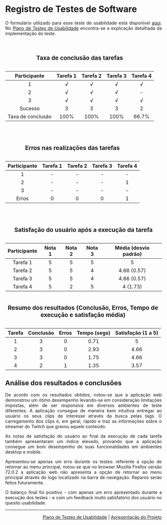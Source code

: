 # Registro de Testes de Software

<div align="justify">
O formulário utilizado para esse teste de usabilidade está disponível <a href= "https://docs.google.com/forms/d/e/1FAIpQLSeaV344wfS_tY0UC96DTJqgBkSxWlv0WSZLXmKoXOk_JQEpTw/viewform">aqui</a>. No <a href= "10-Plano de Testes de Usabilidade.md">Plano de Testes de Usabilidade</a> encontra-se a explicação detalhada da implementação do teste.</div>

<div align="center">
  <table border="0">
      <caption>
        <h3>Taxa de conclusão das tarefas</h3>
      </caption>
      <thead>
        <tr>
          <th style="text-align:center">Participante</th>
          <th style="text-align:center">Tarefa 1</th>
          <th style="text-align:center">Tarefa 2</th>
          <th style="text-align:center">Tarefa 3</th>
          <th style="text-align:center">Tarefa 4</th>
        </tr>
      </thead>
      <tbody>
        <tr>
          <td align="center">1</td>
          <td align="center">√</td>
          <td align="center">√</td>
          <td align="center">√</td>
          <td align="center">√</td>
        </tr>
        <tr>
          <td align="center">2</td>
          <td align="center">√</td>
          <td align="center">√</td>
          <td align="center">√</td>
          <td align="center">-</td>
        </tr>
        <tr>
          <td align="center">3</td>
          <td align="center">√</td>
          <td align="center">√</td>
          <td align="center">√</td>
          <td align="center">√</td>
        </tr>
        <tr>
          <td align="center">Sucesso</td>
          <td align="center">3</td>
          <td align="center">3</td>
          <td align="center">3</td>
          <td align="center">2</td>
        </tr>
        <tr>
          <td align="center">Taxa de conclusão</td>
          <td align="center">100%</td>
          <td align="center">100%</td>
          <td align="center">100%</td>
          <td align="center">66.7%</td>
        </tr>

  <br />
        <div align="center">
          <table border="0">
              <caption>
                <h3>Erros nas realizações das tarefas</h3>
              </caption>
              <thead>
                <tr>
                  <th style="text-align:center">Participante</th>
                  <th style="text-align:center">Tarefa 1</th>
                  <th style="text-align:center">Tarefa 2</th>
                  <th style="text-align:center">Tarefa 3</th>
                  <th style="text-align:center">Tarefa 4</th>
                </tr>
              </thead>
              <tbody>
                <tr>
                  <td align="center">1</td>
                  <td align="center">-</td>
                  <td align="center">-</td>
                  <td align="center">-</td>
                  <td align="center">-</td>
                </tr>
                <tr>
                  <td align="center">2</td>
                  <td align="center">-</td>
                  <td align="center">-</td>
                  <td align="center">-</td>
                  <td align="center">1</td>
                </tr>
                <tr>
                  <td align="center">3</td>
                  <td align="center">-</td>
                  <td align="center">-</td>
                  <td align="center">-</td>
                  <td align="center">-</td>
                </tr>
                <tr>
                  <td align="center">Erros</td>
                  <td align="center">0</td>
                  <td align="center">0</td>
                  <td align="center">0</td>
                  <td align="center">1</td>
                </tr>
                <br />
                <div align="center">
                  <table border="0">
                      <caption>
                        <h3>Satisfação do usuário após a execução da tarefa</h3>
                      </caption>
                      <thead>
                        <tr>
                          <th style="text-align:center">Participante</th>
                          <th style="text-align:center">Nota 1</th>
                          <th style="text-align:center">Nota 2</th>
                          <th style="text-align:center">Nota 3</th>
                          <th style="text-align:center">Média (desvio padrão)</th>
                        </tr>
                      </thead>
                      <tbody>
                        <tr>
                          <td align="center">Tarefa 1</td>
                          <td align="center">5</td>
                          <td align="center">5</td>
                          <td align="center">5</td>
                          <td align="center">5</td>
                        </tr>
                        <tr>
                          <td align="center">Tarefa 2</td>
                          <td align="center">5</td>
                          <td align="center">5</td>
                          <td align="center">4</td>
                          <td align="center">4.66 (0.57)</td>
                        </tr>
                        <tr>
                          <td align="center">Tarefa 3</td>
                          <td align="center">5</td>
                          <td align="center">5</td>
                          <td align="center">4</td>
                          <td align="center">4.66 (0.57)</td>
                        </tr>
                        <tr>
                          <td align="center">Tarefa 4</td>
                          <td align="center">5</td>
                          <td align="center">2</td>
                          <td align="center">5</td>
                          <td align="center">4 (1.73)</td>
                        </tr>
                        <br />
                        <div align="center">
                          <table border="0">
                              <caption>
                                <h3>
                                  Resumo dos resultados (Conclusão, Erros, Tempo
                                  de execução e satisfação média)
                                </h3>
                              </caption>
                              <thead>
                                <tr>
                                  <th style="text-align:center">Tarefa</th>
                                  <th style="text-align:center">Conclusão</th>
                                  <th style="text-align:center">Erros</th>
                                  <th style="text-align:center">Tempo (segs)</th>
                                  <th style="text-align:center">Satisfação (1 a 5)</th>
                                </tr>
                              </thead>
                              <tbody>
                                <tr>
                                  <td align="center">1</td>
                                  <td align="center">3</td>
                                  <td align="center">0</td>
                                  <td align="center">0.71</td>
                                  <td align="center">5</td>
                                </tr>
                                <tr>
                                  <td align="center">2</td>
                                  <td align="center">3</td>
                                  <td align="center">0</td>
                                  <td align="center">2.93</td>
                                  <td align="center">4.66</td>
                                </tr>
                                <tr>
                                  <td align="center">3</td>
                                  <td align="center">3</td>
                                  <td align="center">0</td>
                                  <td align="center">1.75</td>
                                  <td align="center">4.66</td>
                                </tr>
                                <tr>
                                  <td align="center">4</td>
                                  <td align="center">2</td>
                                  <td align="center">1</td>
                                  <td align="center">1.35</td>
                                  <td align="center">3.57</td>
                                </tr>
                              </tbody>
                          </table>
                        </div>
                      </tbody>
                  </table>
                </div>
              </tbody>
          </table>
        </div>
      </tbody>
  </table>
</div>

## Análise dos resultados e conclusões

<div align="justify">
De acordo com os resultados obtidos, notou-se que a aplicação web demonstrou um ótimo desempenho levando-se em consideração limitações impostas, além de ser responsiva em diversos ambientes de teste diferentes. A aplicação consegue de maneira bem intuitiva entregar ao usuário os seus clips de interesse através da busca pelas tags. O carregamento dos clips é, em geral, rápido e traz as informações sobre o streamer do Twitch que gravou aquele conteúdo.

As notas de satisfação do usuário ao final da execução de cada tarefa também apresentaram um índice elevado, provando que a aplicação consegue um bom desempenho de suas funcionalidades em ambientes desktop e mobile. 

Apresentou-se apenas um erro durante os testes: referente à opção de retornar ao menu principal, notou-se que no browser Mozilla Firefox  versão 72.0.2 a aplicação web não apresenta a opção de retornar ao menu principal através do logo localizado na barra de navegação. Reparos serão feitos futuramente.

O balanço final foi positivo - com apenas um erro apresentado durante a execução dos testes - e com um feedback muito satisfatório dos usuário no quesito usabilidade.</div>

<hr>

<p align="right"><a href="docs/10-Plano de Testes de Usabilidade" rel="docs">Plano de Testes de Usabilidade</a> | <a href="docs/12-Apresentação do Projeto" rel="docs">Apresentação do Projeto</a></p>
    
    



    
